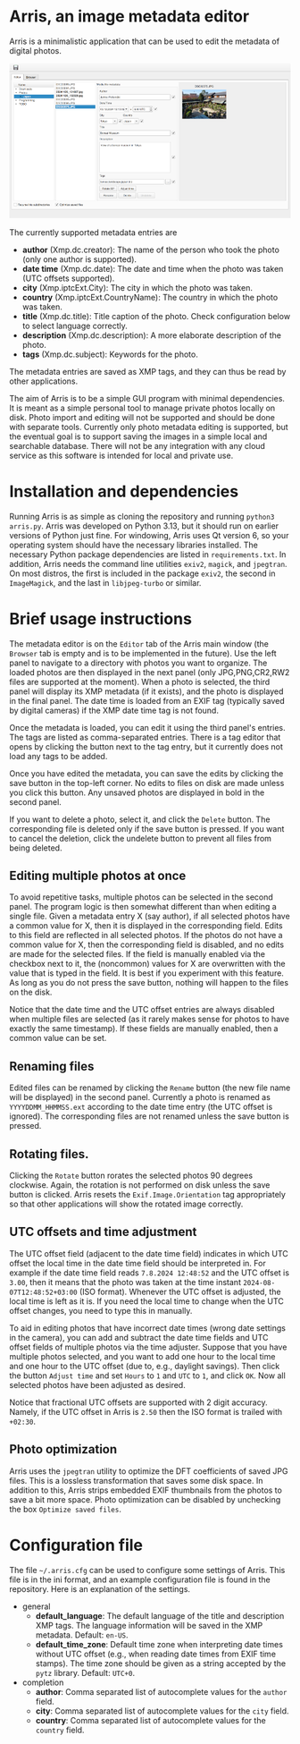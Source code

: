 # Arris, an image metadata editor

Arris is a minimalistic application that can be used to edit the metadata of
digital photos.

[![Arris main view](screenshot_small.png)](screenshot.png)

The currently supported metadata entries are

* **author** (Xmp.dc.creator): The name of the person who took the photo (only one author is supported).
* **date time** (Xmp.dc.date): The date and time when the photo was taken (UTC offsets supported).
* **city** (Xmp.iptcExt.City): The city in which the photo was taken.
* **country** (Xmp.iptcExt.CountryName): The country in which the photo was taken.
* **title** (Xmp.dc.title): Title caption of the photo. Check configuration below to select language correctly.
* **description** (Xmp.dc.description): A more elaborate description of the photo.
* **tags** (Xmp.dc.subject): Keywords for the photo.

The metadata entries are saved as XMP tags, and they can thus be read by other
applications.

The aim of Arris is to be a simple GUI program with minimal dependencies. It is
meant as a simple personal tool to manage private photos locally on disk. Photo
import and editing will not be supported and should be done with separate
tools. Currently only photo metadata editing is supported, but the eventual
goal is to support saving the images in a simple local and searchable database.
There will not be any integration with any cloud service as this software is
intended for local and private use.

# Installation and dependencies

Running Arris is as simple as cloning the repository and running
`python3 arris.py`. Arris was developed on Python 3.13, but it should run on
earlier versions of Python just fine. For windowing, Arris uses Qt version 6,
so your operating system should have the necessary libraries installed. The
necessary Python package dependencies are listed in `requirements.txt`. In
addition, Arris needs the command line utilities `exiv2`, `magick`, and
`jpegtran`. On most distros, the first is included in the package `exiv2`, the
second in `ImageMagick`, and the last in `libjpeg-turbo` or similar.

# Brief usage instructions

The metadata editor is on the `Editor` tab of the Arris main window (the
`Browser` tab is empty and is to be implemented in the future). Use the left
panel to navigate to a directory with photos you want to organize. The loaded
photos are then displayed in the next panel (only JPG,PNG,CR2,RW2 files are
supported at the moment). When a photo is selected, the third panel will
display its XMP metadata (if it exists), and the photo is displayed in the
final panel. The date time is loaded from an EXIF tag (typically saved by
digital cameras) if the XMP date time tag is not found.

Once the metadata is loaded, you can edit it using the third panel's entries.
The tags are listed as comma-separated entries. There is a tag editor that
opens by clicking the button next to the tag entry, but it currently does not
load any tags to be added.

Once you have edited the metadata, you can save the edits by clicking the save
button in the top-left corner. No edits to files on disk are made unless you
click this button. Any unsaved photos are displayed in bold in the second
panel.

If you want to delete a photo, select it, and click the `Delete` button. The
corresponding file is deleted only if the save button is pressed. If you want
to cancel the deletion, click the undelete button to prevent all files from
being deleted.

## Editing multiple photos at once
To avoid repetitive tasks, multiple photos can be selected in the second panel.
The program logic is then somewhat different than when editing a single file.
Given a metadata entry X (say author), if all selected photos have a common
value for X, then it is displayed in the corresponding field. Edits to this
field are reflected in all selected photos. If the photos do not have a common
value for X, then the corresponding field is disabled, and no edits are made
for the selected files. If the field is manually enabled via the checkbox next
to it, the (noncommon) values for X are overwritten with the value that is
typed in the field. It is best if you experiment with this feature. As long as
you do not press the save button, nothing will happen to the files on the disk.

Notice that the date time and the UTC offset entries are always disabled when
multiple files are selected (as it rarely makes sense for photos to have
exactly the same timestamp). If these fields are manually enabled, then a
common value can be set.

## Renaming files
Edited files can be renamed by clicking the `Rename` button (the new file name
will be displayed) in the second panel. Currently a photo is renamed as
`YYYYDDMM_HHMMSS.ext` according to the date time entry (the UTC offset is
ignored). The corresponding files are not renamed unless the save button is
pressed.

## Rotating files.
Clicking the `Rotate` button rorates the selected photos 90 degrees clockwise.
Again, the rotation is not performed on disk unless the save button is clicked.
Arris resets the `Exif.Image.Orientation` tag appropriately so that other
applications will show the rotated image correctly.

## UTC offsets and time adjustment
The UTC offset field (adjacent to the date time field) indicates in which UTC
offset the local time in the date time field should be interpreted in. For
example if the date time field reads `7.8.2024 12:48:52` and the UTC offset is
`3.00`, then it means that the photo was taken at the time instant
`2024-08-07T12:48:52+03:00` (ISO format). Whenever the UTC offset is adjusted,
the local time is left as it is. If you need the local time to change when the
UTC offset changes, you need to type this in manually.

To aid in editing photos that have incorrect date times (wrong date settings in
the camera), you can add and subtract the date time fields and UTC offset
fields of multiple photos via the time adjuster. Suppose that you have multiple
photos selected, and you want to add one hour to the local time and one hour to
the UTC offset (due to, e.g., daylight savings). Then click the button `Adjust
time` and set `Hours` to `1` and `UTC` to `1`, and click `OK`. Now all selected
photos have been adjusted as desired.

Notice that fractional UTC offsets are supported with 2 digit accuracy. Namely,
if the UTC offset in Arris is `2.50` then the ISO format is trailed with
`+02:30`.

## Photo optimization
Arris uses the `jpegtran` utility to optimize the DFT coefficients of saved JPG
files. This is a lossless transformation that saves some disk space. In
addition to this, Arris strips embedded EXIF thumbnails from the photos to save
a bit more space. Photo optimization can be disabled by unchecking the box
`Optimize saved files`.

# Configuration file

The file `~/.arris.cfg` can be used to configure some settings of Arris. This
file is in the ini format, and an example configuration file is found in the
repository. Here is an explanation of the settings.

* general
    - **default_language**: The default language of the title and description
      XMP tags. The language information will be saved in the XMP metadata.
      Default: `en-US`.
    - **default_time_zone**: Default time zone when interpreting date times
      without UTC offset (e.g., when reading date times from EXIF time stamps).
      The time zone should be given as a string accepted by the `pytz` library.
      Default: `UTC+0`. 
* completion
    - **author**: Comma separated list of autocomplete values for the `author`
      field.
    - **city**: Comma separated list of autocomplete values for the `city`
      field.
    - **country**: Comma separated list of autocomplete values for the
      `country` field.

